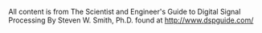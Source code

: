 All content is from 
The Scientist and Engineer's Guide to Digital Signal Processing
By Steven W. Smith, Ph.D.
found at http://www.dspguide.com/
